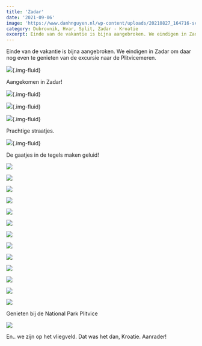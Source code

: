 ```yaml
---
title: 'Zadar'
date: '2021-09-06'
image: 'https://www.danhnguyen.nl/wp-content/uploads/20210827_164716-scaled-e1631192411229.jpg'
category: Dubrovnik, Hvar, Split, Zadar - Kroatie
excerpt: Einde van de vakantie is bijna aangebroken. We eindigen in Zadar om daar nog even te genieten van de excursie naar de Plitvicemeren.
---
```


Einde van de vakantie is bijna aangebroken. We eindigen in Zadar om daar nog even te genieten van de excursie naar de Plitvicemeren.

![](https://www.danhnguyen.nl/wp-content/uploads/20210906_132434.jpg){.img-fluid}

Aangekomen in Zadar!

![](https://www.danhnguyen.nl/wp-content/uploads/20210906_133253.jpg){.img-fluid}

![](https://www.danhnguyen.nl/wp-content/uploads/20210906_160906.jpg){.img-fluid}

![](https://www.danhnguyen.nl/wp-content/uploads/20210906_190200.jpg){.img-fluid}

Prachtige straatjes.

![](https://www.danhnguyen.nl/wp-content/uploads/20210906_164913.jpg){.img-fluid}

De gaatjes in de tegels maken geluid!

![](https://www.danhnguyen.nl/wp-content/uploads/20210907_105534.jpeg)

![](https://www.danhnguyen.nl/wp-content/uploads/20210907_114611.jpeg)

![](https://www.danhnguyen.nl/wp-content/uploads/20210907_115519.jpeg)

![](https://www.danhnguyen.nl/wp-content/uploads/20210907_121545.jpeg)

![](https://www.danhnguyen.nl/wp-content/uploads/20210907_122442.jpeg)

![](https://www.danhnguyen.nl/wp-content/uploads/20210907_123544.jpeg)

![](https://www.danhnguyen.nl/wp-content/uploads/20210907_124221.jpeg)

![](https://www.danhnguyen.nl/wp-content/uploads/20210907_130230.jpeg)

![](https://www.danhnguyen.nl/wp-content/uploads/20210907_130441.jpeg)

![](https://www.danhnguyen.nl/wp-content/uploads/20210907_144007.jpeg)

![](https://www.danhnguyen.nl/wp-content/uploads/20210907_144055.jpeg)

![](https://www.danhnguyen.nl/wp-content/uploads/20210907_145316.jpeg)

![](https://www.danhnguyen.nl/wp-content/uploads/20210907_151024.jpeg)

Genieten bij de National Park Plitvice

![](https://www.danhnguyen.nl/wp-content/uploads/20210908_065402.jpeg)

En.. we zijn op het vliegveld. Dat was het dan, Kroatie. Aanrader!

